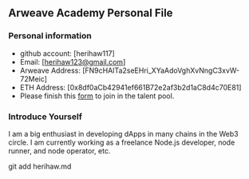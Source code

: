  ## Arweave Academy Personal File

### Personal information

- github account: [herihaw117]
- Email: [herihaw123@gmail.com]
- Arweave Address: [FN9cHAITa2seEHri_XYaAdoVghXvNngC3xvW-72Meic]
- ETH Address: [0x8df0aCb42941ef661B72e2af3b2d1aC8d4c70E81]
- Please finish this [form](https://docs.google.com/forms/d/e/1FAIpQLSfWA5fIIcBgmRppm3jNz5vmf9Mai_QMVil-2pO4r7YKn_Zhtw/viewform?usp=sf_link) to join in the talent pool.

### Introduce Yourself
I am a big enthusiast in developing dApps in many chains in the Web3 circle. I am currently working as a freelance Node.js developer, node runner, and node operator, etc.

git add herihaw.md
